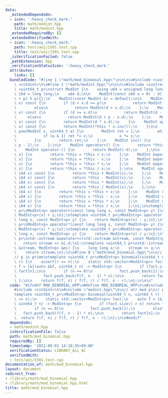 ```yaml
---
data:
  _extendedDependsOn:
  - icon: ':heavy_check_mark:'
    path: math/modint.hpp
    title: math/modint.hpp
  _extendedRequiredBy: []
  _extendedVerifiedWith:
  - icon: ':heavy_check_mark:'
    path: test/aoj/1501.test.cpp
    title: test/aoj/1501.test.cpp
  _isVerificationFailed: false
  _pathExtension: hpp
  _verificationStatusIcon: ':heavy_check_mark:'
  attributes:
    links: []
  bundledCode: "#line 1 \"math/mod_binomial.hpp\"\n\n\n\n#include <cassert>\n#include\
    \ <cstdint>\n\n#line 1 \"math/modint.hpp\"\n\n\n\n#include <iostream>\n\ntemplate\
    \ <uint64_t p>\nstruct ModInt {\n    using u64 = unsigned long long;\n    using\
    \ i64 = long long;\n    u64 d;\n\n    ModInt(const i64 x = 0) : d((x % i64(p)\
    \ + p) % p){};\n    ModInt(const ModInt &) = default;\n\n    ModInt operator+(ModInt\
    \ x) const {\n        if (d + x.d >= p)\n            return ModInt(d + x.d - p);\n\
    \        else\n            return ModInt(d + x.d);\n    };\n    ModInt operator-(ModInt\
    \ x) const {\n        if (d >= x.d)\n            return ModInt(d - x.d);\n   \
    \     else\n            return ModInt(d + p - x.d);\n    };\n    ModInt operator*(ModInt\
    \ x) const {\n        return ModInt(d * x.d);\n    }\n    ModInt operator/(ModInt\
    \ x) const {\n        return ModInt(*this * x.inv());\n    }\n\n    static ModInt\
    \ pow(ModInt x, uint64_t a) {\n        ModInt ret = 1;\n        while (a) {\n\
    \            if (a & 1) ret *= x;\n            x *= x;\n            a >>= 1;\n\
    \        }\n        return ret;\n    };\n    ModInt inv() {\n        return pow(*this,\
    \ p - 2);\n    };\n\n    ModInt operator+() {\n        return *this;\n    };\n\
    \    ModInt operator-() {\n        return ModInt(-d);\n    };\n\n    ModInt &operator+=(ModInt\
    \ x) {\n        return *this = *this + x;\n    };\n    ModInt &operator-=(ModInt\
    \ x) {\n        return *this = *this - x;\n    };\n    ModInt &operator*=(ModInt\
    \ x) {\n        return *this = *this * x;\n    };\n    ModInt &operator/=(ModInt\
    \ x) {\n        return *this = *this / x;\n    };\n\n    ModInt operator+(const\
    \ i64 x) const {\n        return *this + ModInt(x);\n    };\n    ModInt operator-(const\
    \ i64 x) const {\n        return *this - ModInt(x);\n    };\n    ModInt operator*(const\
    \ i64 x) const {\n        return *this * ModInt(x);\n    };\n    ModInt operator/(const\
    \ i64 x) const {\n        return *this / ModInt(x);\n    };\n\n    ModInt operator+=(const\
    \ i64 x) {\n        return *this = *this + x;\n    };\n    ModInt operator-=(const\
    \ i64 x) {\n        return *this = *this - x;\n    };\n    ModInt operator*=(const\
    \ i64 x) {\n        return *this = *this * x;\n    };\n    ModInt operator/=(const\
    \ i64 x) {\n        return *this = *this / x;\n    };\n};\n\ntemplate <uint64_t\
    \ p>\nModInt<p> operator+(const long long x, const ModInt<p> y) {\n    return\
    \ ModInt<p>(x) + y;\n};\ntemplate <uint64_t p>\nModInt<p> operator-(const long\
    \ long x, const ModInt<p> y) {\n    return ModInt<p>(x) - y;\n};\ntemplate <uint64_t\
    \ p>\nModInt<p> operator*(const long long x, const ModInt<p> y) {\n    return\
    \ ModInt<p>(x) * y;\n};\ntemplate <uint64_t p>\nModInt<p> operator/(const long\
    \ long x, const ModInt<p> y) {\n    return ModInt<p>(x) / y;\n};\n\ntemplate <uint64_t\
    \ p>\nstd::ostream &operator<<(std::ostream &stream, const ModInt<p> mi) {\n \
    \   return stream << mi.d;\n};\ntemplate <uint64_t p>\nstd::istream &operator>>(std::istream\
    \ &stream, ModInt<p> &mi) {\n    long long a;\n    stream >> a;\n    mi = ModInt<p>(a);\n\
    \    return stream;\n};\n\n#line 8 \"math/mod_binomial.hpp\"\n\n// nCr mod p\n\
    // p is prime\ntemplate <uint64_t p>\nModInt<p> binomial(uint64_t n, uint64_t\
    \ r) {\n    assert(r <= n);\n    static std::vector<ModInt<p>> fact;\n    auto\
    \ f = [&](auto &&f, uint64_t n) -> ModInt<p> {\n        if (fact.size() > n) return\
    \ fact[n];\n\n        if (n == 0)\n            fact.push_back(1);\n        else\n\
    \            fact.push_back(f(f, n - 1) * n);\n\n        return fact[n];\n   \
    \ };\n\n    return f(f, n) / f(f, r) / f(f, n - r);\n};\n\n\n"
  code: "#ifndef MOD_BINOMIAL_HPP\n#define MOD_BINOMIAL_HPP\n\n#include <cassert>\n\
    #include <cstdint>\n\n#include \"modint.hpp\"\n\n// nCr mod p\n// p is prime\n\
    template <uint64_t p>\nModInt<p> binomial(uint64_t n, uint64_t r) {\n    assert(r\
    \ <= n);\n    static std::vector<ModInt<p>> fact;\n    auto f = [&](auto &&f,\
    \ uint64_t n) -> ModInt<p> {\n        if (fact.size() > n) return fact[n];\n\n\
    \        if (n == 0)\n            fact.push_back(1);\n        else\n         \
    \   fact.push_back(f(f, n - 1) * n);\n\n        return fact[n];\n    };\n\n  \
    \  return f(f, n) / f(f, r) / f(f, n - r);\n};\n\n#endif"
  dependsOn:
  - math/modint.hpp
  isVerificationFile: false
  path: math/mod_binomial.hpp
  requiredBy: []
  timestamp: '2022-09-01 14:18:35+09:00'
  verificationStatus: LIBRARY_ALL_AC
  verifiedWith:
  - test/aoj/1501.test.cpp
documentation_of: math/mod_binomial.hpp
layout: document
redirect_from:
- /library/math/mod_binomial.hpp
- /library/math/mod_binomial.hpp.html
title: math/mod_binomial.hpp
---
```

